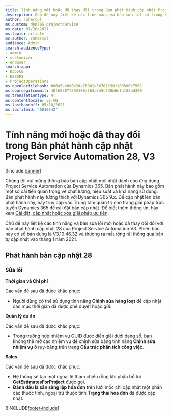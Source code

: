 ```yaml
---
title: Tính năng mới hoặc đã thay đổi trong Bản phát hành cập nhật Project Service Automation 28, V3
description: Chủ đề này liệt kê các tính năng và bản sửa lỗi có trong Bản phát hành cập nhật Project Service Automation 28, V3.
author: ruhercul
ms.custom: dyn365-projectservice
ms.date: 01/26/2021
ms.topic: article
ms.author: ruhercul
audience: Admin
search.audienceType:
- admin
- customizer
- enduser
search.app:
- D365CE
- D365PS
- ProjectOperations
ms.openlocfilehash: b06a5ee6d0e2da76801a36701f38f1885d6c7562
ms.sourcegitcommit: 40f68387f594180af64a5e5c748b6efa188bd300
ms.translationtype: HT
ms.contentlocale: vi-VN
ms.lasthandoff: 05/10/2021
ms.locfileid: "6010542"
---
```

# <a name="whats-new-or-changed-in-project-service-automation-update-release-28-v3"></a>Tính năng mới hoặc đã thay đổi trong Bản phát hành cập nhật Project Service Automation 28, V3

[!include [banner](../includes/psa-now-project-operations.md)]

Chúng tôi vui mừng thông báo bản cập nhật mới nhất dành cho ứng dụng Project Service Automation của Dynamics 365. Bản phát hành này bao gồm một số cải tiến quan trọng về chất lượng, hiệu suất và khả năng sử dụng. Bản phát hành này tương thích với Dynamics 365 9.x. Để cập nhật lên bản phát hành này, hãy truy cập vào Trung tâm quản trị cho trang giải pháp trực tuyến Dynamics 365 để cài đặt bản cập nhật. Để biết thêm thông tin, hãy xem [Cài đặt, cập nhật hoặc xóa giải pháp ưu tiên](/power-platform/admin/install-remove-preferred-solution).

Chủ đề này liệt kê các tính năng và bản sửa lỗi mới hoặc đã thay đổi đối với bản phát hành cập nhật 28 của Project Service Automation V3. Phiên bản này có số bản dựng là V3.10.46.32 và thường ra mắt rộng rãi thông qua bản tự cập nhật vào tháng 1 năm 2021.

## <a name="update-release-28"></a>Phát hành bản cập nhật 28

### <a name="bug-fixes"></a>Sửa lỗi

**Thời gian và Chi phí**

Các vấn đề sau đã được khắc phục:

- Người dùng có thể sử dụng tính năng **Chỉnh sửa hàng loạt** để cập nhật các mục thời gian đã được phê duyệt hoặc gửi.

**Quản lý dự án**

Các vấn đề sau đã được khắc phục:

- Trong trường hợp nhiệm vụ GUID được diễn giải dưới dạng số, bạn không thể mở các nhiệm vụ để chỉnh sửa bằng tính năng **Chỉnh sửa nhiệm vụ** ở ruy-băng trên trang **Cấu trúc phân tích công việc**.

**Sales**

Các vấn đề sau đã được khắc phục:

- Hệ thống sẽ tạo một ngoại lệ tham chiếu rỗng khi phần bổ trợ **GetEstimatesForProject** được gọi.
- **Đánh dấu là sẵn sàng lập hóa đơn** trên lưới mốc chỉ cập nhật một phần các thuộc tính, ngoại trừ thuộc tính **Trạng thái hóa đơn** đã được cập nhật.



[!INCLUDE[footer-include](../includes/footer-banner.md)]
